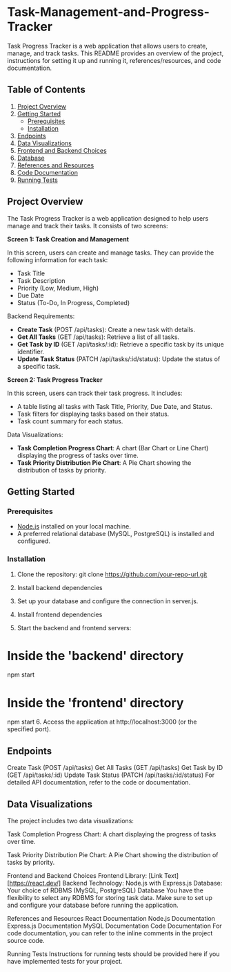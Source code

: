 # Task-Management-and-Progress-Tracker

Task Progress Tracker is a web application that allows users to create, manage, and track tasks. This README provides an overview of the project, instructions for setting it up and running it, references/resources, and code documentation.

## Table of Contents

1. [Project Overview](#project-overview)
2. [Getting Started](#getting-started)
   - [Prerequisites](#prerequisites)
   - [Installation](#installation)
3. [Endpoints](#endpoints)
4. [Data Visualizations](#data-visualizations)
5. [Frontend and Backend Choices](#frontend-and-backend-choices)
6. [Database](#database)
7. [References and Resources](#references-and-resources)
8. [Code Documentation](#code-documentation)
9. [Running Tests](#running-tests)

## Project Overview

The Task Progress Tracker is a web application designed to help users manage and track their tasks. It consists of two screens:

**Screen 1: Task Creation and Management**

In this screen, users can create and manage tasks. They can provide the following information for each task:
- Task Title
- Task Description
- Priority (Low, Medium, High)
- Due Date
- Status (To-Do, In Progress, Completed)

Backend Requirements:

- **Create Task** (POST /api/tasks): Create a new task with details.
- **Get All Tasks** (GET /api/tasks): Retrieve a list of all tasks.
- **Get Task by ID** (GET /api/tasks/:id): Retrieve a specific task by its unique identifier.
- **Update Task Status** (PATCH /api/tasks/:id/status): Update the status of a specific task.

**Screen 2: Task Progress Tracker**

In this screen, users can track their task progress. It includes:
- A table listing all tasks with Task Title, Priority, Due Date, and Status.
- Task filters for displaying tasks based on their status.
- Task count summary for each status.

Data Visualizations:

- **Task Completion Progress Chart**: A chart (Bar Chart or Line Chart) displaying the progress of tasks over time.
- **Task Priority Distribution Pie Chart**: A Pie Chart showing the distribution of tasks by priority.

## Getting Started

### Prerequisites

- [Node.js](https://nodejs.org/) installed on your local machine.
- A preferred relational database (MySQL, PostgreSQL) is installed and configured.

### Installation

1. Clone the repository:
   git clone https://github.com/your-repo-url.git

2. Install backend dependencies
3. Set up your database and configure the connection in server.js.
4. Install frontend dependencies
5. Start the backend and frontend servers:
# Inside the 'backend' directory
npm start

# Inside the 'frontend' directory
npm start
6. Access the application at http://localhost:3000 (or the specified port).

## Endpoints
Create Task (POST /api/tasks)
Get All Tasks (GET /api/tasks)
Get Task by ID (GET /api/tasks/:id)
Update Task Status (PATCH /api/tasks/:id/status)
For detailed API documentation, refer to the code or documentation.

## Data Visualizations
The project includes two data visualizations:

Task Completion Progress Chart: A chart displaying the progress of tasks over time.

Task Priority Distribution Pie Chart: A Pie Chart showing the distribution of tasks by priority.

Frontend and Backend Choices
Frontend Library: [Link Text][https://react.dev/]
Backend Technology: Node.js with Express.js
Database: Your choice of RDBMS (MySQL, PostgreSQL)
Database
You have the flexibility to select any RDBMS for storing task data. Make sure to set up and configure your database before running the application.

References and Resources
React Documentation
Node.js Documentation
Express.js Documentation
MySQL Documentation
Code Documentation
For code documentation, you can refer to the inline comments in the project source code.

Running Tests
Instructions for running tests should be provided here if you have implemented tests for your project.


